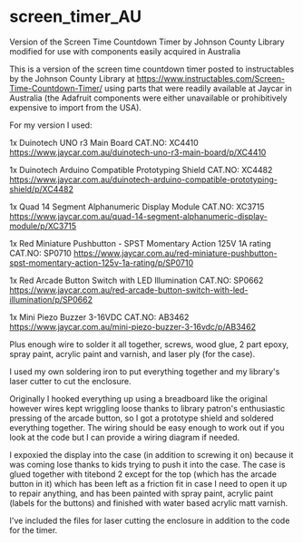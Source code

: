 # screen_timer_AU
Version of the Screen Time Countdown Timer by Johnson County Library modified for use with components easily acquired in Australia

This is a version of the screen time countdown timer posted to instructables by the Johnson County Library at https://www.instructables.com/Screen-Time-Countdown-Timer/ using parts that were readily available at Jaycar in Australia (the Adafruit components were either unavailable or prohibitively expensive to import from the USA).

For my version I used:

1x Duinotech UNO r3 Main Board
CAT.NO: XC4410
https://www.jaycar.com.au/duinotech-uno-r3-main-board/p/XC4410

1x Duinotech Arduino Compatible Prototyping Shield
CAT.NO: XC4482
https://www.jaycar.com.au/duinotech-arduino-compatible-prototyping-shield/p/XC4482

1x Quad 14 Segment Alphanumeric Display Module
CAT.NO: XC3715
https://www.jaycar.com.au/quad-14-segment-alphanumeric-display-module/p/XC3715

1x Red Miniature Pushbutton - SPST Momentary Action 125V 1A rating
CAT.NO: SP0710
https://www.jaycar.com.au/red-miniature-pushbutton-spst-momentary-action-125v-1a-rating/p/SP0710

1x Red Arcade Button Switch with LED Illumination
CAT.NO: SP0662
https://www.jaycar.com.au/red-arcade-button-switch-with-led-illumination/p/SP0662

1x Mini Piezo Buzzer 3-16VDC
CAT.NO: AB3462
https://www.jaycar.com.au/mini-piezo-buzzer-3-16vdc/p/AB3462

Plus enough wire to solder it all together, screws, wood glue, 2 part epoxy, spray paint, acrylic paint and varnish, and laser ply (for the case).

I used my own soldering iron to put everything together and my library's laser cutter to cut the enclosure.

Originally I hooked everything up using a breadboard like the original however wires kept wriggling loose thanks to library patron's enthusiastic pressing of the arcade button, so I got a prototype shield and soldered everything together. The wiring should be easy enough to work out if you look at the code but I can provide a wiring diagram if needed. 

I expoxied the display into the case (in addition to screwing it on) because it was coming lose thanks to kids trying to push it into the case. The  case is glued together with titebond 2 except for the top (which has the arcade button in it) which has been left as a friction fit in case I need to open it up to repair anything, and has been painted with spray paint, acrylic paint (labels for the buttons) and finished with water based acrylic matt varnish.

I've included the files for laser cutting the enclosure in addition to the code for the timer.
